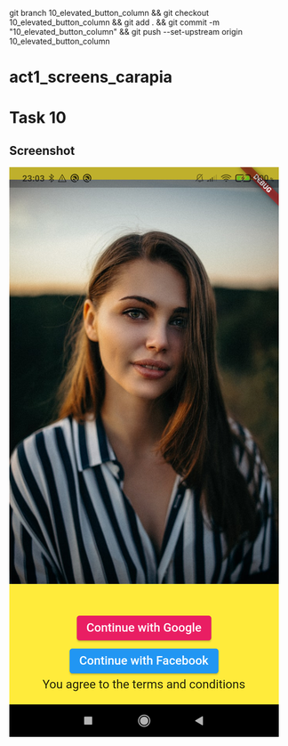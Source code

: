 git branch 10_elevated_button_column && git checkout 10_elevated_button_column && git add . && git commit -m "10_elevated_button_column" && git push --set-upstream origin 10_elevated_button_column

# act1_screens_carapia

# Task 10

## Screenshot

![10_exercise10](screenshots/exercise10.png)

